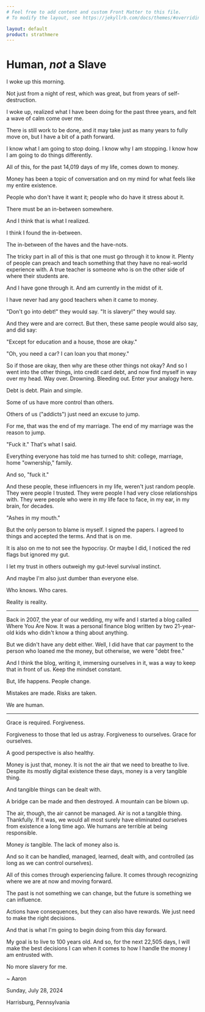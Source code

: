 ```yaml
---
# Feel free to add content and custom Front Matter to this file.
# To modify the layout, see https://jekyllrb.com/docs/themes/#overriding-theme-defaults

layout: default
product: strathmere
---
```

# Human, _not_ a Slave

I woke up this morning.

Not just from a night of rest, which was great, but from years of self-destruction.

I woke up, realized what I have been doing for the past three years, and felt a wave of calm come over me.

There is still work to be done, and it may take just as many years to fully move on, but I have a bit of a path forward.

I know what I am going to stop doing. I know why I am stopping. I know how I am going to do things differently.

All of this, for the past 14,019 days of my life, comes down to money.

Money has been a topic of conversation and on my mind for what feels like my entire existence.

People who don't have it want it; people who do have it stress about it.

There must be an in-between somewhere.

And I think that is what I realized.

I think I found the in-between.

The in-between of the haves and the have-nots.

The tricky part in all of this is that one must go through it to know it. Plenty of people can preach and teach something that they have no real-world experience with. A true teacher is someone who is on the other side of where their students are.

And I have gone through it. And am currently in the midst of it.

I have never had any good teachers when it came to money.

"Don't go into debt!" they would say. "It is slavery!" they would say.

And they were and are correct. But then, these same people would also say, and did say:

"Except for education and a house, those are okay."

"Oh, you need a car? I can loan you that money."

So if those are okay, then why are these other things not okay? And so I went into the other things, into credit card debt, and now find myself in way over my head. Way over. Drowning. Bleeding out. Enter your analogy here.

Debt is debt. Plain and simple.

Some of us have more control than others.

Others of us ("addicts") just need an excuse to jump.

For me, that was the end of my marriage. The end of my marriage was the reason to jump.

"Fuck it." That's what I said.

Everything everyone has told me has turned to shit: college, marriage, home "ownership," family.

And so, "fuck it."

And these people, these influencers in my life, weren't just random people. They were people I trusted. They were people I had very close relationships with. They were people who were in my life face to face, in my ear, in my brain, for decades.

"Ashes in my mouth."

But the only person to blame is myself. I signed the papers. I agreed to things and accepted the terms. And that is on me.

It is also on me to not see the hypocrisy. Or maybe I did, I noticed the red flags but ignored my gut.

I let my trust in others outweigh my gut-level survival instinct.

And maybe I'm also just dumber than everyone else.

Who knows. Who cares.

Reality is reality.

---

Back in 2007, the year of our wedding, my wife and I started a blog called Where You Are Now. It was a personal finance blog written by two 21-year-old kids who didn't know a thing about anything.

But we didn't have any debt either. Well, I did have that car payment to the person who loaned me the money, but otherwise, we were "debt free."

And I think the blog, writing it, immersing ourselves in it, was a way to keep that in front of us. Keep the mindset constant.

But, life happens. People change.

Mistakes are made. Risks are taken.

We are human.

---

Grace is required. Forgiveness.

Forgiveness to those that led us astray. Forgiveness to ourselves. Grace for ourselves.

A good perspective is also healthy.

Money is just that, money. It is not the air that we need to breathe to live. Despite its mostly digital existence these days, money is a very tangible thing.

And tangible things can be dealt with.

A bridge can be made and then destroyed. A mountain can be blown up.

The air, though, the air cannot be managed. Air is not a tangible thing. Thankfully. If it was, we would all most surely have eliminated ourselves from existence a long time ago. We humans are terrible at being responsible.

Money _is_ tangible. The lack of money also is.

And so it can be handled, managed, learned, dealt with, and controlled (as long as we can control ourselves).

All of this comes through experiencing failure. It comes through recognizing where we are at now and moving forward.

The past is not something we can change, but the future is something we can influence.

Actions have consequences, but they can also have rewards. We just need to make the right decisions.

And that is what I'm going to begin doing from this day forward.

My goal is to live to 100 years old. And so, for the next 22,505 days, I will make the best decisions I can when it comes to how I handle the money I am entrusted with.

No more slavery for me.

~ Aaron

Sunday, July 28, 2024

Harrisburg, Pennsylvania